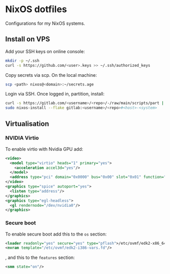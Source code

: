 # NixOS dotfiles

Configurations for my NixOS systems.

## Install on VPS

Add your SSH keys on online console:

```sh
mkdir -p ~/.ssh
curl -s https://github.com/<user>.keys >> ~/.ssh/authorized_keys
```

Copy secrets via scp. On the local machine:

```sh
scp <path> nixos@<domain>:~/secrets.age
```

Login via SSH. Once logged in, partition, install:

```sh
curl -s https://gitlab.com/<username>/<repo>/-/raw/main/scripts/part | sudo bash -s <device> ~/secrets.age
sudo nixos-install --flake gitlab:<username>/<repo>#<host>-<system>
```

## Virtualisation

### NVIDIA Virtio

To enable virtio with Nvidia GPU add:

```xml
<video>
  <model type="virtio" heads="1" primary="yes">
    <acceleration accel3d="yes"/>
  </model>
  <address type="pci" domain="0x0000" bus="0x00" slot="0x01" function="0x0"/>
</video>
<graphics type="spice" autoport="yes">
  <listen type="address"/>
</graphics>
<graphics type="egl-headless">
  <gl rendernode="/dev/nvidia0"/>
</graphics>
```

### Secure boot

To enable secure boot add this to the `os` section:

```xml
<loader readonly="yes" secure="yes" type="pflash">/etc/ovmf/edk2-x86_64-secure-code.fd</loader>
<nvram template="/etc/ovmf/edk2-i386-vars.fd"/>
```

, and this to the `features` section:

```xml
<smm state="on"/>
```
